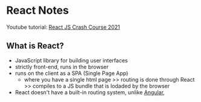 # React Notes
Youtube tutorial: [React JS Crash Course 2021](https://youtu.be/w7ejDZ8SWv8)

## What is React?
- JavaScript library for building user interfaces
- strictly front-end, runs in the browser
- runs on the client as a SPA (Single Page App)
  - where you have a single html page >> routing is done through React >> compiles to a JS bundle that is lodaded by the browser
- React doesn't have a built-in routing system, unlike [Angular](https://angular.io/), 

